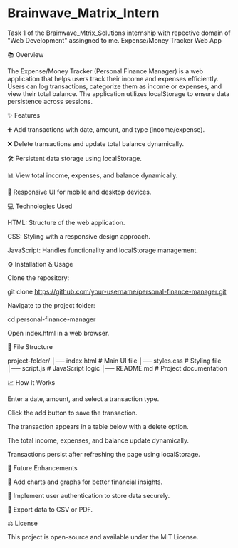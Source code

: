 # Brainwave_Matrix_Intern
Task 1 of the Brainwave_Mtrix_Solutions internship with repective domain of "Web Development" assingned to me.
Expense/Money Tracker Web App

📚 Overview

The Expense/Money Tracker (Personal Finance Manager) is a web application that helps users track their income and expenses efficiently. Users can log transactions, categorize them as income or expenses, and view their total balance. The application utilizes localStorage to ensure data persistence across sessions.

✨ Features

➕ Add transactions with date, amount, and type (income/expense).

❌ Delete transactions and update total balance dynamically.

🛠️ Persistent data storage using localStorage.

📊 View total income, expenses, and balance dynamically.

📲 Responsive UI for mobile and desktop devices.

💻 Technologies Used

HTML: Structure of the web application.

CSS: Styling with a responsive design approach.

JavaScript: Handles functionality and localStorage management.

⚙️ Installation & Usage

Clone the repository:

git clone https://github.com/your-username/personal-finance-manager.git

Navigate to the project folder:

cd personal-finance-manager

Open index.html in a web browser.

📁 File Structure

project-folder/
│── index.html       # Main UI file
│── styles.css       # Styling file
│── script.js        # JavaScript logic
│── README.md        # Project documentation

📈 How It Works

Enter a date, amount, and select a transaction type.

Click the add button to save the transaction.

The transaction appears in a table below with a delete option.

The total income, expenses, and balance update dynamically.

Transactions persist after refreshing the page using localStorage.

🌟 Future Enhancements

📏 Add charts and graphs for better financial insights.

🔑 Implement user authentication to store data securely.

📄 Export data to CSV or PDF.

⚖️ License

This project is open-source and available under the MIT License.

